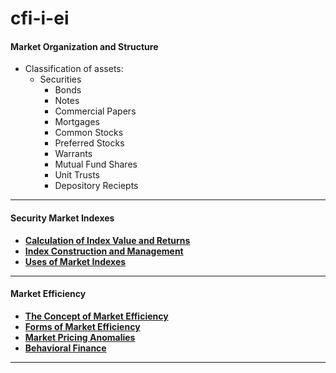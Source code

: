 # cfi-i-ei

#### Market Organization and Structure
- Classification of assets:
  - Securities
    - Bonds
    - Notes
    - Commercial Papers
    - Mortgages
    - Common Stocks
    - Preferred Stocks
    - Warrants
    - Mutual Fund Shares
    - Unit Trusts
    - Depository Reciepts  

---
#### Security Market Indexes
- **[Calculation of Index Value and Returns](https://github.com/Mike-Vilms/cfi-i-ei/blob/main/Calculation-of-Index-Value-and-Returns.md)**
- **[Index Construction and Management](https://github.com/Mike-Vilms/cfi-i-ei/blob/main/Index-Construction-and-Management.md)**
- **[Uses of Market Indexes](#1123)**
---
#### Market Efficiency
- **[The Concept of Market Efficiency](https://github.com/Mike-Vilms/cfi-i-ei/blob/main/The-Concept-of-Market-Efficiency.md)**
- **[Forms of Market Efficiency](https://github.com/Mike-Vilms/cfi-i-ei/blob/main/Forms-of-Market-Efficiency.md)**
- **[Market Pricing Anomalies](https://github.com/Mike-Vilms/cfi-i-ei/blob/main/Market-Pricing-Anomalies.md)**
- **[Behavioral Finance](https://github.com/Mike-Vilms/cfi-i-ei/blob/main/Behavioral-Finance.md)**
---
